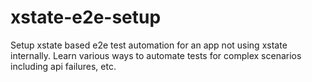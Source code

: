 # xstate-e2e-setup
Setup xstate based e2e test automation for an app not using xstate internally. Learn various ways to automate tests for complex scenarios including api failures, etc.

